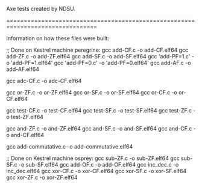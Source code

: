 Axe tests created by NDSU.

================================================================================

Information on how these files were built:

;; Done on Kestrel machine peregrine:
gcc add-CF.c -o add-CF.elf64
gcc add-ZF.c -o add-ZF.elf64
gcc add-SF.c -o add-SF.elf64
gcc 'add-PF=1.c' -o 'add-PF=1.elf64'
gcc 'add-PF=0.c' -o 'add-PF=0.elf64'
gcc add-AF.c -o add-AF.elf64

gcc adc-CF.c -o adc-CF.elf64

gcc or-ZF.c -o or-ZF.elf64
gcc or-SF.c -o or-SF.elf64
gcc or-CF.c -o or-CF.elf64

gcc test-CF.c -o test-CF.elf64
gcc test-SF.c -o test-SF.elf64
gcc test-ZF.c -o test-ZF.elf64

gcc and-ZF.c -o and-ZF.elf64
gcc and-SF.c -o and-SF.elf64
gcc and-CF.c -o and-CF.elf64

gcc add-commutative.c -o add-commutative.elf64

;; Done on Kestrel machine osprey:
gcc sub-ZF.c -o sub-ZF.elf64
gcc sub-SF.c -o sub-SF.elf64
gcc add-OF.c -o add-OF.elf64
gcc inc_dec.c -o inc_dec.elf64
gcc xor-CF.c -o xor-CF.elf64
gcc xor-SF.c -o xor-SF.elf64
gcc xor-ZF.c -o xor-ZF.elf64
